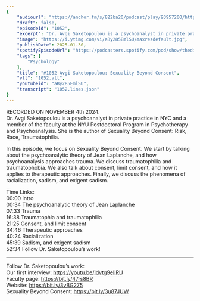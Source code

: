 ```yaml
---
{
	"audiourl": "https://anchor.fm/s/822ba20/podcast/play/93957200/https%3A%2F%2Fd3ctxlq1ktw2nl.cloudfront.net%2Fstaging%2F2024-10-4%2F3b57659c-127b-cc42-20d5-2fd3a7fedca2.m4a",
	"draft": false,
	"episodeid": "1052",
	"excerpt": "Dr. Avgi Saketopoulou is a psychoanalyst in private practice in NYC and a member of the faculty at the NYU Postdoctoral Program in Psychotherapy and Psychoanalysis. She is the author of Sexuality Beyond Consent: Risk, Race, Traumatophilia.",
	"image": "https://i.ytimg.com/vi/aBy285EmlSU/maxresdefault.jpg",
	"publishDate": 2025-01-30,
	"spotifyEpisodeUrl": "https://podcasters.spotify.com/pod/show/thedissenter/episodes/1052-Avgi-Saketopoulou-Sexuality-Beyond-Consent-e2qhrkg",
	"tags": [
		"Psychology"
	],
	"title": "#1052 Avgi Saketopoulou: Sexuality Beyond Consent",
	"vtt": "1052.vtt",
	"youtubeid": "aBy285EmlSU",
	"transcript": "1052.lines.json"
}
---
```

RECORDED ON NOVEMBER 4th 2024.  
Dr. Avgi Saketopoulou is a psychoanalyst in private practice in NYC and a member of the faculty at the NYU Postdoctoral Program in Psychotherapy and Psychoanalysis. She is the author of Sexuality Beyond Consent: Risk, Race, Traumatophilia.

In this episode, we focus on Sexuality Beyond Consent. We start by talking about the psychoanalytic theory of Jean Laplanche, and how psychoanalysis approaches trauma. We discuss traumatophilia and traumatophobia. We also talk about consent, limit consent, and how it applies to therapeutic approaches. Finally, we discuss the phenomena of racialization, sadism, and exigent sadism.

Time Links:  
<time>00:00</time> Intro  
<time>00:34</time> The psychoanalytic theory of Jean Laplanche  
<time>07:33</time> Trauma  
<time>16:38</time> Traumatophia and traumatophilia  
<time>21:25</time> Consent, and limit consent  
<time>34:46</time> Therapeutic approaches  
<time>40:24</time> Racialization  
<time>45:39</time> Sadism, and exigent sadism  
<time>52:34</time> Follow Dr. Saketopoulou’s work!

---

Follow Dr. Saketopoulou’s work:  
Our first interview: https://youtu.be/Idvtg9eIiRU  
Faculty page: https://bit.ly/47rs8BR  
Website: https://bit.ly/3vBG275  
Sexuality Beyond Consent: https://bit.ly/3u87JUW
